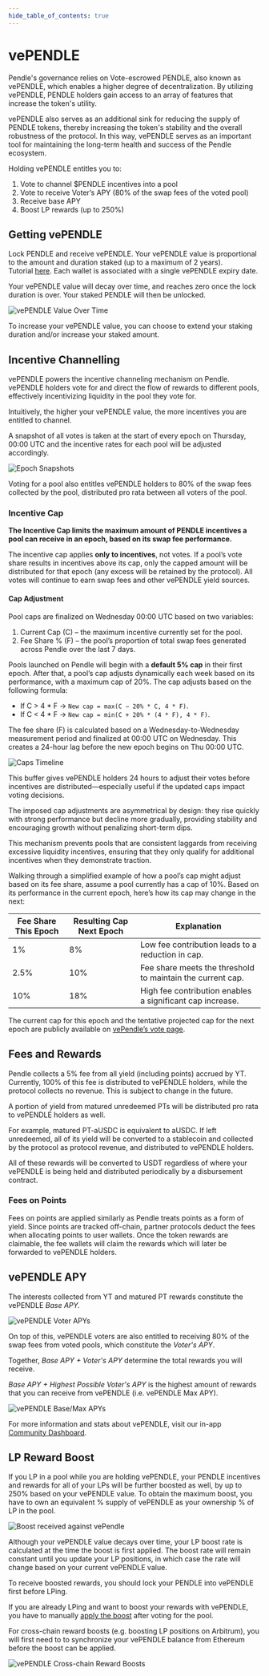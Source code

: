 ```yaml
---
hide_table_of_contents: true
---
```


# vePENDLE

Pendle's governance relies on Vote-escrowed PENDLE, also known as vePENDLE, which enables a higher degree of decentralization. By utilizing vePENDLE, PENDLE holders gain access to an array of features that increase the token's utility.

vePENDLE also serves as an additional sink for reducing the supply of PENDLE tokens, thereby increasing the token's stability and the overall robustness of the protocol. In this way, vePENDLE serves as an important tool for maintaining the long-term health and success of the Pendle ecosystem.

Holding vePENDLE entitles you to:

1. Vote to channel $PENDLE incentives into a pool
2. Vote to receive Voter’s APY (80% of the swap fees of the voted pool)
3. Receive base APY 
4. Boost LP rewards (up to 250%)

## Getting vePENDLE

Lock PENDLE and receive vePENDLE. Your vePENDLE value is proportional to the amount and duration staked (up to a maximum of 2 years). Tutorial [here](./Guides/Lock.md). Each wallet is associated with a single vePENDLE expiry date.

Your vePENDLE value will decay over time, and reaches zero once the lock duration is over. Your staked PENDLE will then be unlocked.

![vePENDLE Value Over Time](/img/ProtocolMechanics/vependle_value.jpg "vePENDLE Value Over Time")

To increase your vePENDLE value, you can choose to extend your staking duration and/or increase your staked amount.

## Incentive Channelling

vePENDLE powers the incentive channeling mechanism on Pendle. vePENDLE holders vote for and direct the flow of rewards to different pools, effectively incentivizing liquidity in the pool they vote for.

Intuitively, the higher your vePENDLE value, the more incentives you are entitled to channel.

A snapshot of all votes is taken at the start of every epoch on Thursday, 00:00 UTC and the incentive rates for each pool will be adjusted accordingly.

![Epoch Snapshots](/img/ProtocolMechanics/epoch_snapshots.jpg "Epoch Snapshots")

Voting for a pool also entitles vePENDLE holders to 80% of the swap fees collected by the pool, distributed pro rata between all voters of the pool.


### Incentive Cap

**The Incentive Cap limits the maximum amount of PENDLE incentives a pool can receive in an epoch, based on its swap fee performance.**

The incentive cap applies **only to incentives**, not votes. If a pool’s vote share results in incentives above its cap, only the capped amount will be distributed for that epoch (any excess will be retained by the protocol). All votes will continue to earn swap fees and other vePENDLE yield sources.

#### Cap Adjustment

Pool caps are finalized on Wednesday 00:00 UTC based on two variables:
1. Current Cap (C) – the maximum incentive currently set for the pool.
2. Fee Share % (F) – the pool’s proportion of total swap fees generated across Pendle over the last 7 days.

Pools launched on Pendle will begin with a **default 5% cap** in their first epoch. After that, a pool’s cap adjusts dynamically each week based on its performance, with a maximum cap of 20%. The cap adjusts based on the following formula:
- If C > 4 \* F → `New cap = max(C − 20% * C, 4 * F)`.
- If C < 4 \* F → `New cap = min(C + 20% * (4 * F), 4 * F)`.

The fee share (F) is calculated based on a Wednesday-to-Wednesday measurement period and finalized at 00:00 UTC on Wednesday. This creates a 24-hour lag before the new epoch begins on Thu 00:00 UTC.

![Caps Timeline](/img/ProtocolMechanics/caps_timeline.png "Caps Timeline")

This buffer gives vePENDLE holders 24 hours to adjust their votes before incentives are distributed—especially useful if the updated caps impact voting decisions.

The imposed cap adjustments are asymmetrical by design: they rise quickly with strong performance but decline more gradually, providing stability and encouraging growth without penalizing short-term dips.

This mechanism prevents pools that are consistent laggards from receiving excessive liquidity incentives, ensuring that they only qualify for additional incentives when they demonstrate traction.

Walking through a simplified example of how a pool’s cap might adjust based on its fee share, assume a pool currently has a cap of 10%. Based on its performance in the current epoch, here’s how its cap may change in the next:

| Fee Share This Epoch | Resulting Cap Next Epoch |        Explanation            |
| -------------------- | ------------------------ | ----------------------------- |
| 1%                   | 8%                       | Low fee contribution leads to a reduction in cap. |
| 2.5%                 | 10%                      | Fee share meets the threshold to maintain the current cap. |
| 10%                  | 18%                      | High fee contribution enables a significant cap increase.|

The current cap for this epoch and the tentative projected cap for the next epoch are publicly available on [vePendle’s vote page](https://app.pendle.finance/vependle/vote).


## Fees and Rewards

Pendle collects a 5% fee from all yield (including points) accrued by YT. Currently, 100% of this fee is distributed to vePENDLE holders, while the protocol collects no revenue. This is subject to change in the future.

A portion of yield from matured unredeemed PTs will be distributed pro rata to vePENDLE holders as well. 

For example, matured PT-aUSDC is equivalent to aUSDC. If left unredeemed, all of its yield will be converted to a stablecoin and collected by the protocol as protocol revenue, and distributed to vePENDLE holders. 

All of these rewards will be converted to USDT regardless of where your vePENDLE is being held and distributed periodically by a disbursement contract.

### Fees on Points

Fees on points are applied similarly as Pendle treats points as a form of yield. Since points are tracked off-chain, partner protocols deduct the fees when allocating points to user wallets. Once the token rewards are claimable, the fee wallets will claim the rewards which will later be forwarded to vePENDLE holders.

## vePENDLE APY

The interests collected from YT and matured PT rewards constitute the vePENDLE _Base APY._

![vePENDLE Voter APYs](/img/ProtocolMechanics/vependle_voter_apys.png "vePENDLE Voter APYs")

On top of this, vePENDLE voters are also entitled to receiving 80% of the swap fees from voted pools, which constitute the _Voter's APY_. 

Together, _Base APY + Voter's APY_ determine the total rewards you will receive.

_Base APY + Highest Possible Voter's APY_ is the highest amount of rewards that you can receive from vePENDLE (i.e. vePENDLE Max APY).

![vePENDLE Base/Max APYs](/img/ProtocolMechanics/vependle_base_max_apys.png "vePENDLE Base/Max APYs")

For more information and stats about vePENDLE, visit our in-app [Community Dashboard](https://app.pendle.finance/vependle/stats).

## LP Reward Boost

If you LP in a pool while you are holding vePENDLE, your PENDLE incentives and rewards for all of your LPs will be further boosted as well, by up to 250% based on your vePENDLE value. To obtain the maximum boost, you have to own an equivalent % supply of vePENDLE as your ownership % of LP in the pool.

![Boost received against vePendle](/img/ProtocolMechanics/vependle_boost.jpg "Boost received against vePendle")

Although your vePENDLE value decays over time, your LP boost rate is calculated at the time the boost is first applied. The boost rate will remain constant until you update your LP positions, in which case the rate will change based on your current vePENDLE value.

To receive boosted rewards, you should lock your PENDLE into vePENDLE first before LPing.

If you are already LPing and want to boost your rewards with vePENDLE, you have to manually [apply the boost](./Guides/ApplyBoost.md) after voting for the pool.

For cross-chain reward boosts (e.g. boosting LP positions on Arbitrum), you will first need to to synchronize your vePENDLE balance from Ethereum before the boost can be applied.

![vePENDLE Cross-chain Reward Boosts](/img/ProtocolMechanics/vependle_crosschain.png "vePENDLE Cross-chain Reward Boosts")
